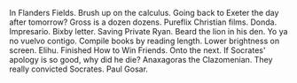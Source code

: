 In Flanders Fields. Brush up on the calculus. Going back to Exeter the day after tomorrow? Gross is a dozen dozens. Pureflix Christian films. Donda. Impresario. Bixby letter. Saving Private Ryan. Beard the lion in his den. Yo ya no vuelvo contigo. Compile books by reading length. Lower brightness on screen. Elihu. Finished How to Win Friends. Onto the next. If Socrates' apology is so good, why did he die? Anaxagoras the Clazomenian. They really convicted Socrates. Paul Gosar.